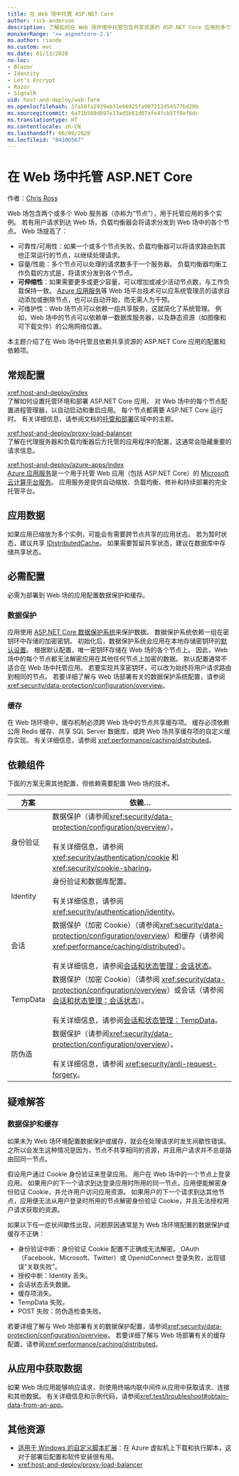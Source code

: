 ```yaml
---
title: 在 Web 场中托管 ASP.NET Core
author: rick-anderson
description: 了解如何在 Web 场环境中托管包含共享资源的 ASP.NET Core 应用的多个实例。
monikerRange: '>= aspnetcore-2.1'
ms.author: riande
ms.custom: mvc
ms.date: 01/13/2020
no-loc:
- Blazor
- Identity
- Let's Encrypt
- Razor
- SignalR
uid: host-and-deploy/web-farm
ms.openlocfilehash: 37a50fa2939eb31e66925fa907212d54577bd20b
ms.sourcegitcommit: 6a71b560d897e13ad5b61d07afe4fcb57f8ef6dc
ms.translationtype: HT
ms.contentlocale: zh-CN
ms.lasthandoff: 06/09/2020
ms.locfileid: "84106567"
---
```

# <a name="host-aspnet-core-in-a-web-farm"></a>在 Web 场中托管 ASP.NET Core

作者：[Chris Ross](https://github.com/Tratcher)

Web 场包含两个或多个 Web 服务器（亦称为“节点”），用于托管应用的多个实例。 若有用户请求到达 Web 场，负载均衡器会将请求分发到 Web 场中的各个节点。 Web 场提高了：

* 可靠性/可用性：如果一个或多个节点失败，负载均衡器可以将请求路由到其他正常运行的节点，以继续处理请求。
* 容量/性能：多个节点可以处理的请求数多于一个服务器。 负载均衡器均衡工作负载的方式是，将请求分发到各个节点。
* **可伸缩性**：如果需要更多或更少容量，可以增加或减少活动节点数，与工作负载保持一致。 [Azure 应用服务](https://azure.microsoft.com/services/app-service/)等 Web 场平台技术可以应系统管理员的请求自动添加或删除节点，也可以自动开始，而无需人为干预。
* 可维护性：Web 场节点可以依赖一组共享服务，这就简化了系统管理。 例如，Web 场中的节点可以依赖单一数据库服务器，以及静态资源（如图像和可下载文件）的公用网络位置。

本主题介绍了在 Web 场中托管且依赖共享资源的 ASP.NET Core 应用的配置和依赖项。

## <a name="general-configuration"></a>常规配置

<xref:host-and-deploy/index>  
了解如何设置托管环境和部署 ASP.NET Core 应用。 对 Web 场中的每个节点配置进程管理器，以自动启动和重启应用。 每个节点都需要 ASP.NET Core 运行时。 有关详细信息，请参阅文档的[托管和部署](xref:host-and-deploy/index)区域中的主题。

<xref:host-and-deploy/proxy-load-balancer>  
了解在代理服务器和负载均衡器后方托管的应用程序的配置，这通常会隐藏重要的请求信息。

<xref:host-and-deploy/azure-apps/index>  
[Azure 应用服务](https://azure.microsoft.com/services/app-service/)是一个用于托管 Web 应用（包括 ASP.NET Core）的 [Microsoft 云计算平台服务](https://azure.microsoft.com/)。 应用服务是提供自动缩放、负载均衡、修补和持续部署的完全托管平台。

## <a name="app-data"></a>应用数据

如果应用已缩放为多个实例，可能会有需要跨节点共享的应用状态。 若为暂时状态，建议共享 [IDistributedCache](/dotnet/api/microsoft.extensions.caching.distributed.idistributedcache)。 如果需要暂留共享状态，建议在数据库中存储共享状态。

## <a name="required-configuration"></a>必需配置

必需为部署到 Web 场的应用配置数据保护和缓存。

### <a name="data-protection"></a>数据保护

应用使用 [ASP.NET Core 数据保护系统](xref:security/data-protection/introduction)来保护数据。 数据保护系统依赖一组在密钥环中存储的加密密钥。 初始化后，数据保护系统会应用在本地存储密钥环的[默认设置](xref:security/data-protection/configuration/default-settings)。 根据默认配置，唯一密钥环存储在 Web 场的各个节点上。 因此，Web 场中的每个节点都无法解密应用在其他任何节点上加密的数据。 默认配置通常不适合在 Web 场中托管应用。 若要实现共享密钥环，可以改为始终将用户请求路由到相同的节点。 若要详细了解与 Web 场部署有关的数据保护系统配置，请参阅<xref:security/data-protection/configuration/overview>。

### <a name="caching"></a>缓存

在 Web 场环境中，缓存机制必须跨 Web 场中的节点共享缓存项。 缓存必须依赖公用 Redis 缓存、共享 SQL Server 数据库，或跨 Web 场共享缓存项的自定义缓存实现。 有关详细信息，请参阅 <xref:performance/caching/distributed>。

## <a name="dependent-components"></a>依赖组件

下面的方案无需其他配置，但依赖需要配置 Web 场的技术。

| 方案 | 依赖&hellip; |
| -------- | ------------------- |
| 身份验证 | 数据保护（请参阅<xref:security/data-protection/configuration/overview>）。<br><br>有关详细信息，请参阅 <xref:security/authentication/cookie> 和 <xref:security/cookie-sharing>。 |
| Identity | 身份验证和数据库配置。<br><br>有关详细信息，请参阅 <xref:security/authentication/identity>。 |
| 会话 | 数据保护（加密 Cookie）（请参阅<xref:security/data-protection/configuration/overview>）和缓存（请参阅<xref:performance/caching/distributed>）。<br><br>有关详细信息，请参阅[会话和状态管理：会话状态](xref:fundamentals/app-state#session-state)。 |
| TempData | 数据保护（加密 Cookie）（请参阅 <xref:security/data-protection/configuration/overview>）或会话（请参阅[会话和状态管理：会话状态](xref:fundamentals/app-state#session-state)）。<br><br>有关详细信息，请参阅[会话和状态管理：TempData](xref:fundamentals/app-state#tempdata)。 |
| 防伪造 | 数据保护（请参阅<xref:security/data-protection/configuration/overview>）。<br><br>有关详细信息，请参阅 <xref:security/anti-request-forgery>。 |

## <a name="troubleshoot"></a>疑难解答

### <a name="data-protection-and-caching"></a>数据保护和缓存

如果未为 Web 场环境配置数据保护或缓存，就会在处理请求时发生间歇性错误。 之所以会发生这种情况是因为，节点不共享相同的资源，并且用户请求并不总是路由回同一节点。

假设用户通过 Cookie 身份验证来登录应用。 用户在 Web 场中的一个节点上登录应用。 如果用户的下一个请求到达登录应用时所用的同一节点，应用便能解密身份验证 Cookie，并允许用户访问应用资源。 如果用户的下一个请求到达其他节点，应用便无法从用户登录时所用的节点解密身份验证 Cookie，并且无法授权用户请求获取的资源。

如果以下任一症状间歇性出现，问题原因通常是为 Web 场环境配置的数据保护或缓存不正确：

* 身份验证中断：身份验证 Cookie 配置不正确或无法解密。 OAuth（Facebook、Microsoft、Twitter）或 OpenIdConnect 登录失败，出现错误“关联失败”。
* 授权中断：Identity 丢失。
* 会话状态丢失数据。
* 缓存项消失。
* TempData 失败。
* POST 失败：防伪造检查失败。

若要详细了解与 Web 场部署有关的数据保护配置，请参阅<xref:security/data-protection/configuration/overview>。 若要详细了解与 Web 场部署有关的缓存配置，请参阅<xref:performance/caching/distributed>。

## <a name="obtain-data-from-apps"></a>从应用中获取数据

如果 Web 场应用能够响应请求，则使用终端内联中间件从应用中获取请求、连接和其他数据。 有关详细信息和示例代码，请参阅<xref:test/troubleshoot#obtain-data-from-an-app>。

## <a name="additional-resources"></a>其他资源

* [适用于 Windows 的自定义脚本扩展](/azure/virtual-machines/extensions/custom-script-windows)：在 Azure 虚拟机上下载和执行脚本，这对于部署后配置和软件安装很有用。
* <xref:host-and-deploy/proxy-load-balancer>
 